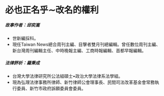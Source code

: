 # 必也正名乎∼改名的權利

##### 故事作者：邱奕嵩

- 世新編採科。
- 現任Taiwan News總合周刊主編、目擊者雙月刊總編輯。曾任數位周刊主編、新台灣周刊編輯主任、中時晚報主編、工商時報編輯、首都早報編輯。

##### 法律評析：羅秉成

- 台灣大學法律研究所公法組碩士•政治大學法律系法學組。
- 現為弘理法律事務所律師、新竹律師公會理事長、民間司法改革基金會常務執行委員、新竹市政府訴願委員會委員。